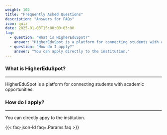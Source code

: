 ```yaml
---
weight: 102
title: "Frequently Asked Questions"
description: "Answers for FAQs"
icon: quiz
date: 2025-01-03T15:00:00+03:00
faq:
  - question: "What is HigherEduSpot?"
    answer: "HigherEduSpot is a platform for connecting students with academic opportunities."
  - question: "How do I apply?"
    answer: "You can apply directly to the institution."
---
```


### What is HigherEduSpot?

---

HigherEduSpot is a platform for connecting students with academic opportunities.

### How do I apply?

---

You can directly appy to the institution.

{{< faq-json-ld faq=.Params.faq >}}